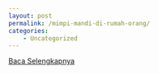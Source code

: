 ```yaml
---
layout: post
permalink: /mimpi-mandi-di-rumah-orang/
categories:
    - Uncategorized
---
```


[Baca Selengkapnya](/01)